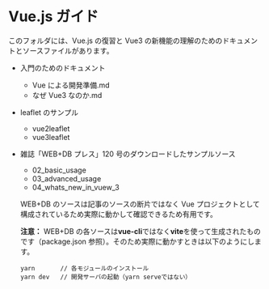 # Vue.js ガイド

このフォルダには、Vue.js の復習と Vue3 の新機能の理解のためのドキュメントとソースファイルがあります。

- 入門のためのドキュメント
  - Vue による開発準備.md
  - なぜ Vue3 なのか.md
- leaflet のサンプル
  - vue2leaflet
  - vue3leaflet
- 雑誌「WEB+DB プレス」120 号のダウンロードしたサンプルソース

  - 02_basic_usage
  - 03_advanced_usage
  - 04_whats_new_in_vuew_3

  WEB+DB のソースは記事のソースの断片ではなく Vue プロジェクトとして構成されているため実際に動かして確認できるため有用です。

  **注意：** WEB+DB の各ソースは**vue-cli**ではなく**vite**を使って生成されたものです（package.json 参照）。そのため実際に動かすときは以下のようにします。

  ```shell
  yarn       // 各モジュールのインストール
  yarn dev   // 開発サーバの起動（yarn serveではない）
  ```
